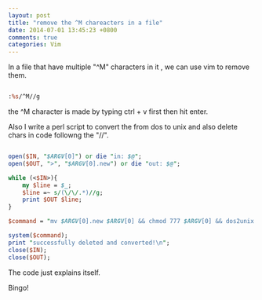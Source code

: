 ```yaml
---
layout: post
title: "remove the ^M chareacters in a file"
date: 2014-07-01 13:45:23 +0800
comments: true
categories: Vim
---
```

In a file that have multiple "^M" characters in it , we can use vim to remove them.

```perl

:%s/^M//g

```

the ^M character is made by typing ctrl + v first then hit enter.


Also I write a perl script to convert the from dos to unix and also delete chars in code followng the "//".

```perl

open($IN, "$ARGV[0]") or die "in: $@";
open($OUT, ">", "$ARGV[0].new") or die "out: $@";

while (<$IN>){
    my $line = $_;
    $line =~ s/(\/\/.*)//g;
    print $OUT $line;
}

$command = "mv $ARGV[0].new $ARGV[0] && chmod 777 $ARGV[0] && dos2unix $ARGV[0]";

system($command);
print "successfully deleted and converted!\n";
close($IN);
close($OUT);

```

The code just explains itself.

Bingo!
